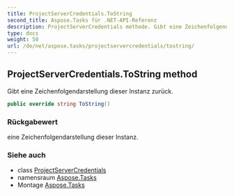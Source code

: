 ```yaml
---
title: ProjectServerCredentials.ToString
second_title: Aspose.Tasks für .NET-API-Referenz
description: ProjectServerCredentials methode. Gibt eine Zeichenfolgendarstellung dieser Instanz zurück.
type: docs
weight: 50
url: /de/net/aspose.tasks/projectservercredentials/tostring/
---
```

## ProjectServerCredentials.ToString method

Gibt eine Zeichenfolgendarstellung dieser Instanz zurück.

```csharp
public override string ToString()
```

### Rückgabewert

eine Zeichenfolgendarstellung dieser Instanz.

### Siehe auch

* class [ProjectServerCredentials](../)
* namensraum [Aspose.Tasks](../../projectservercredentials/)
* Montage [Aspose.Tasks](../../../)


